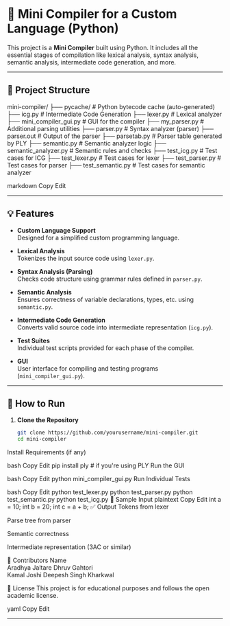 # 🧠 Mini Compiler for a Custom Language (Python)

This project is a **Mini Compiler** built using Python. It includes all the essential stages of compilation like lexical analysis, syntax analysis, semantic analysis, intermediate code generation, and more.

---

## 📁 Project Structure

mini-compiler/
├── pycache/ # Python bytecode cache (auto-generated)
├── icg.py # Intermediate Code Generation
├── lexer.py # Lexical analyzer
├── mini_compiler_gui.py # GUI for the compiler
├── my_parser.py # Additional parsing utilities
├── parser.py # Syntax analyzer (parser)
├── parser.out # Output of the parser
├── parsetab.py # Parser table generated by PLY
├── semantic.py # Semantic analyzer logic
├── semantic_analyzer.py # Semantic rules and checks
├── test_icg.py # Test cases for ICG
├── test_lexer.py # Test cases for lexer
├── test_parser.py # Test cases for parser
├── test_semantic.py # Test cases for semantic analyzer

markdown
Copy
Edit

---

## 💡 Features

- **Custom Language Support**  
  Designed for a simplified custom programming language.

- **Lexical Analysis**  
  Tokenizes the input source code using `lexer.py`.

- **Syntax Analysis (Parsing)**  
  Checks code structure using grammar rules defined in `parser.py`.

- **Semantic Analysis**  
  Ensures correctness of variable declarations, types, etc. using `semantic.py`.

- **Intermediate Code Generation**  
  Converts valid source code into intermediate representation (`icg.py`).

- **Test Suites**  
  Individual test scripts provided for each phase of the compiler.

- **GUI**  
  User interface for compiling and testing programs (`mini_compiler_gui.py`).

---

## 🚀 How to Run

1. **Clone the Repository**
   ```bash
   git clone https://github.com/yourusername/mini-compiler.git
   cd mini-compiler
Install Requirements (if any)

bash
Copy
Edit
pip install ply  # if you're using PLY
Run the GUI

bash
Copy
Edit
python mini_compiler_gui.py
Run Individual Tests

bash
Copy
Edit
python test_lexer.py
python test_parser.py
python test_semantic.py
python test_icg.py
🧪 Sample Input
plaintext
Copy
Edit
int a = 10;
int b = 20;
int c = a + b;
✅ Output
Tokens from lexer

Parse tree from parser

Semantic correctness

Intermediate representation (3AC or similar)

👥 Contributors
Name	  
Aradhya Jaltare	
Dhruv Gahtori	
Kamal Joshi	
Deepesh Singh Kharkwal	

📄 License
This project is for educational purposes and follows the open academic license.

yaml
Copy
Edit

---

